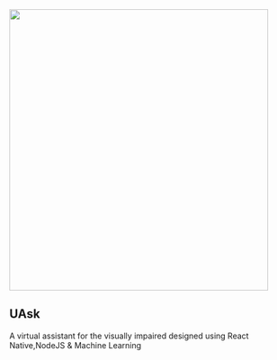 <img src="https://user-images.githubusercontent.com/62239826/123573085-e9d06580-d7ea-11eb-9f37-9fb6e4dc3735.jpg" width="460" height="500" />



<h2>UAsk</h2>
A virtual assistant for the visually impaired designed using React Native,NodeJS & Machine Learning 
